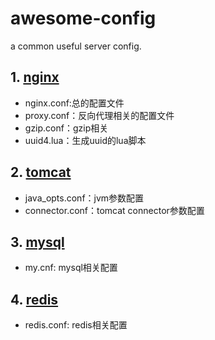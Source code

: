 # awesome-config
a common useful server config.
## 1. [nginx](nginx)

- nginx.conf:总的配置文件
- proxy.conf：反向代理相关的配置文件
- gzip.conf：gzip相关
- uuid4.lua：生成uuid的lua脚本

## 2. [tomcat](tomcat)

- java_opts.conf：jvm参数配置
- connector.conf：tomcat connector参数配置

## 3. [mysql](mysql)

- my.cnf: mysql相关配置

## 4. [redis](redis)

- redis.conf: redis相关配置
